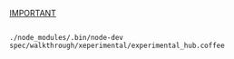 

[IMPORTANT](https://github.com/nomilous/notice/blob/6c0c3e4d5259687ba3766449fc3b5aa83b76d0b4/src/api/recursor.coffee#L20)



```

./node_modules/.bin/node-dev spec/walkthrough/xeperimental/experimental_hub.coffee


```

